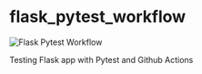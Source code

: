 # flask_pytest_workflow

![Flask Pytest Workflow](https://github.com/ttmday/flask_pytest_workflow/actions/workflows/main.yml/badge.svg)

Testing Flask app with Pytest and Github Actions
